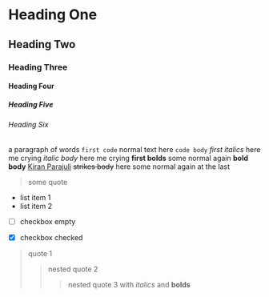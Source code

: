 <!-- https://regex101.com/r/C6SxZH/1 -->

# Heading One
## Heading Two
### Heading Three
#### Heading Four
##### Heading Five
###### Heading Six
a paragraph of words `first code` normal text here `code body` *first italics* here me crying *italic body* here me crying **first bolds** some normal again **bold body** [Kiran Parajuli](https://kiranparajuli.com.np) ~~strikes body~~ here some normal again at the last
> some quote
- list item 1
- list item 2
- [ ] checkbox empty
- [x] checkbox checked



> quote 1
> > nested quote 2
> > > nested quote 3 with *italics* and **bolds**
